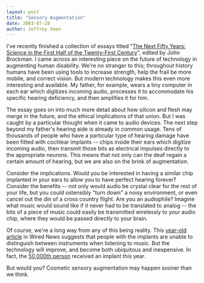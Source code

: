 ```yaml
--- 
layout: post
title: "Sensory Augmentation"
date: 2003-07-28
author: Jeffrey Veen
---
```

I've recently finished a collection of essays titled "<a href="http://www.amazon.com/exec/obidos/ASIN/0375713425/hotwiredstyle/ref=nosim/">The Next Fifty Years: Science in the First Half of the Twenty-First Century</a>", edited by John Brockman. I came across an interesting piece on the future of technology in augmenting human disability. We're no stranger to this; throughout history humans have been using tools to increase strength, help the frail be more mobile, and correct vision. But modern technology makes this even more interesting and available. My father, for example, wears a tiny computer in each ear which digitizes incoming audio, processes it to accommodate his specific hearing deficiency, and then amplifies it for him.

The essay goes on into much more detail about how silicon and flesh may merge in the future, and the ethical implications of that union. But I was caught by a particular thought when it came to audio devices. The next step beyond my father's hearing aide is already in common usage. Tens of thousands of people who have a particular type of hearing damage have been fitted with cochlear implants --  chips inside their ears which digitize incoming audio, then transmit those bits as electrical impulses directly to the appropriate neurons. This means that not only can the deaf regain a certain amount of hearing, but we are also on the brink of augmentation.

Consider the implications. Would you be interested in having a similar chip implanted in your ears to allow you to have perfect hearing forever? Consider the benefits -- not only would audio be crystal clear for the rest of your life, but you could ostensibly "turn down" a noisy environment, or even cancel out the din of a cross country flight. Are you an audiophile? Imagine what music would sound like if it never had to be translated to analog -- the bits of a piece of music could easily be transmitted wirelessly to your audio chip, where they would be passed directly to your brain.

Of course, we're a long way from any of this being reality. This <a href="http://www.wired.com/news/medtech/0,1286,53298,00.html">year-old article</a> in Wired News suggests that people with the implants are unable to distinguish between instruments when listening to music. But the technology will improve, and become both ubiquitous and inexpensive. In fact, the <a href="http://www.cochlearamericas.com/About/964.asp">50,000th person</a> received an implant this year.

But would you? Cosmetic sensory augmentation may happen sooner than we think.
&#8203;